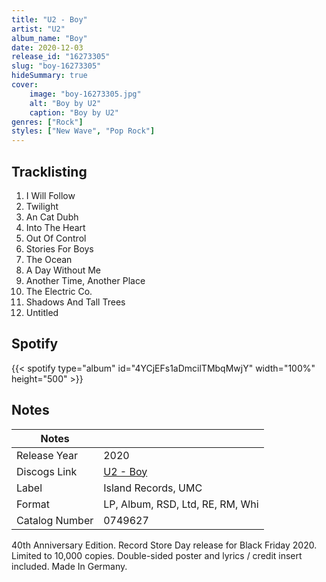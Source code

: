 ```yaml
---
title: "U2 - Boy"
artist: "U2"
album_name: "Boy"
date: 2020-12-03
release_id: "16273305"
slug: "boy-16273305"
hideSummary: true
cover:
    image: "boy-16273305.jpg"
    alt: "Boy by U2"
    caption: "Boy by U2"
genres: ["Rock"]
styles: ["New Wave", "Pop Rock"]
---
```

## Tracklisting
1. I Will Follow
2. Twilight
3. An Cat Dubh
4. Into The Heart
5. Out Of Control
6. Stories For Boys
7. The Ocean
8. A Day Without Me
9. Another Time, Another Place
10. The Electric Co.
11. Shadows And Tall Trees
12. Untitled
## Spotify
{{< spotify type="album" id="4YCjEFs1aDmcilTMbqMwjY" width="100%" height="500" >}}


## Notes
| Notes          |             |
| ---------------| ----------- |
| Release Year   | 2020 |
| Discogs Link   | [U2 - Boy](https://www.discogs.com/release/16273305-U2-Boy) |
| Label          | Island Records, UMC |
| Format         | LP, Album, RSD, Ltd, RE, RM, Whi |
| Catalog Number | 0749627 |

40th Anniversary Edition. Record Store Day release for Black Friday 2020. Limited to 10,000 copies. Double-sided poster and lyrics / credit insert included.   Made In Germany.
